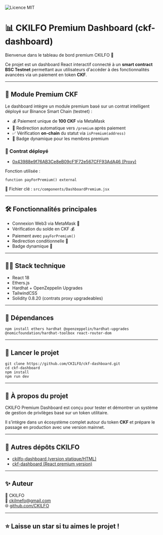 ![Licence MIT](https://img.shields.io/badge/Licence-MIT-blue.svg)

# 📊 CKILFO Premium Dashboard (ckf-dashboard)

Bienvenue dans le tableau de bord premium CKILFO 🚀

Ce projet est un dashboard React interactif connecté à un **smart contract BSC Testnet** permettant aux utilisateurs d'accéder à des fonctionnalités avancées via un paiement en token **CKF**.

---

## 🔐 Module Premium CKF

Le dashboard intègre un module premium basé sur un contrat intelligent déployé sur Binance Smart Chain (testnet) :

- 💰 Paiement unique de **100 CKF** via MetaMask
- 🔁 Redirection automatique vers `/premium` après paiement
- ✅ Vérification **on-chain** du statut via `isPremium(address)`
- 🏅 Badge dynamique pour les membres premium

### 📍 Contrat déployé
- [0x43988e9f76AB3Ce8eB09cF1F72e567CFF93AdA46 (Proxy)](https://testnet.bscscan.com/address/0x43988e9f76AB3Ce8eB09cF1F72e567CFF93AdA46)

Fonction utilisée :
```solidity
function payForPremium() external
```

📂 Fichier clé : `src/components/DashboardPremium.jsx`

---

## 🛠 Fonctionnalités principales

- Connexion Web3 via MetaMask 🔐
- Vérification du solde en CKF 💰
- Paiement avec `payForPremium()`
- Redirection conditionnelle 🧭
- Badge dynamique 🏅

---

## 🧑‍💻 Stack technique

- React 18
- Ethers.js
- Hardhat + OpenZeppelin Upgrades
- TailwindCSS
- Solidity 0.8.20 (contrats proxy upgradeables)

---

## 🔗 Dépendances

```
npm install ethers hardhat @openzeppelin/hardhat-upgrades @nomicfoundation/hardhat-toolbox react-router-dom
```

---

## 🚀 Lancer le projet

```
git clone https://github.com/CKILFO/ckf-dashboard.git
cd ckf-dashboard
npm install
npm run dev
```

---

## 🧠 À propos du projet

CKILFO Premium Dashboard est conçu pour tester et démontrer un système de gestion de privilèges basé sur un token utilitaire.

Il s’intègre dans un écosystème complet autour du token **CKF** et prépare le passage en production avec une version mainnet.

---

## 🔗 Autres dépôts CKILFO

- [ckilfo-dashboard (version statique/HTML)](https://github.com/CKILFO/ckilfo-dashboard)
- [ckf-dashboard (React premium version)](https://github.com/CKILFO/ckf-dashboard)

---

## ✨ Auteur

👤 CKILFO  
📧 ckilmefo@gmail.com  
🌐 [github.com/CKILFO](https://github.com/CKILFO)

---

## ⭐️ Laisse un star si tu aimes le projet !
